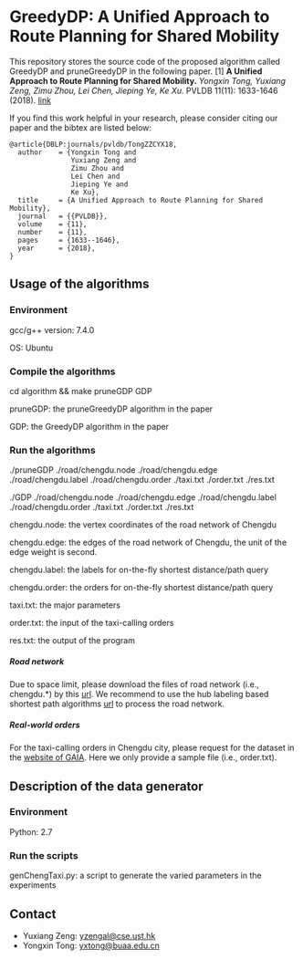 GreedyDP: A Unified Approach to Route Planning for Shared Mobility
========================================================================

This repository stores the source code of the proposed algorithm called GreedyDP and pruneGreedyDP in the following paper.
[1] **A Unified Approach to Route Planning for Shared Mobility.**
*Yongxin Tong, Yuxiang Zeng, Zimu Zhou, Lei Chen, Jieping Ye, Ke Xu.* PVLDB 11(11): 1633-1646 (2018). [link](http://www.vldb.org/pvldb/vol11/p1633-tong.pdf)

If you find this work helpful in your research, please consider citing our paper and the bibtex are listed below:
```  
@article{DBLP:journals/pvldb/TongZZCYX18,  
  author    = {Yongxin Tong and   
               Yuxiang Zeng and   
               Zimu Zhou and   
               Lei Chen and    
               Jieping Ye and   
               Ke Xu},   
  title     = {A Unified Approach to Route Planning for Shared Mobility},   
  journal   = {{PVLDB}},   
  volume    = {11},   
  number    = {11},  
  pages     = {1633--1646},   
  year      = {2018},   
}
```  



Usage of the algorithms
---------------

### Environment

gcc/g++ version: 7.4.0 

OS: Ubuntu

### Compile the algorithms

cd algorithm && make pruneGDP GDP

pruneGDP: the pruneGreedyDP algorithm in the paper

GDP: the GreedyDP algorithm in the paper

### Run the algorithms

./pruneGDP ./road/chengdu.node ./road/chengdu.edge ./road/chengdu.label ./road/chengdu.order ./taxi.txt ./order.txt ./res.txt

./GDP ./road/chengdu.node ./road/chengdu.edge ./road/chengdu.label ./road/chengdu.order ./taxi.txt ./order.txt ./res.txt

chengdu.node:  the vertex coordinates of the road network of Chengdu

chengdu.edge:  the edges of the road network of Chengdu, the unit of the edge weight is second.

chengdu.label: the labels for on-the-fly shortest distance/path query

chengdu.order: the orders for on-the-fly shortest distance/path query

taxi.txt:      the major parameters

order.txt:     the input of the taxi-calling orders

res.txt:       the output of the program

##### Road network
Due to space limit, please download the files of road network (i.e., chengdu.*) by this [url](https://drive.google.com/open?id=1w6IGkA-LcW7KUe4B93v9gx4mnwNt4em5).
We recommend to use the hub labeling based shortest path algorithms [url](https://github.com/BUAA-BDA/sspexp_clone) to process the road network. 

##### Real-world orders
For the taxi-calling orders in Chengdu city, please request for the dataset in the [website of GAIA](https://outreach.didichuxing.com/research/opendata/).
Here we only provide a sample file (i.e., order.txt).


Description of the data generator
---------------

### Environment

Python: 2.7

### Run the scripts

genChengTaxi.py: a script to generate the varied parameters in the experiments



Contact
------------
- Yuxiang Zeng: yzengal@cse.ust.hk
- Yongxin Tong: yxtong@buaa.edu.cn

